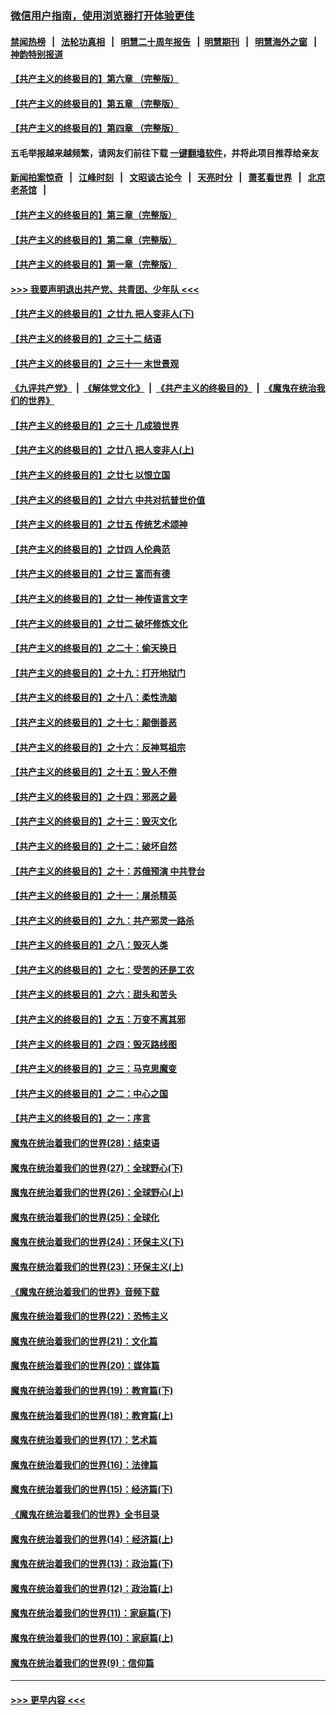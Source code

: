 ### [微信用户指南，使用浏览器打开体验更佳](https://github.com/gfw-breaker/banned-news1/blob/master/indexes/wechat-guide.md?t=0)
#### [禁闻热榜](热点新闻.md?t=0)  &nbsp;&nbsp;|&nbsp;&nbsp; [法轮功真相](https://github.com/gfw-breaker/truth/blob/master/README.md?t=0) &nbsp;&nbsp;|&nbsp;&nbsp; [明慧二十周年报告](https://github.com/gfw-breaker/mh-reports/blob/master/README.md?t=0) &nbsp;&nbsp;|&nbsp;&nbsp;[明慧期刊](https://github.com/gfw-breaker/mh-qikan) &nbsp;&nbsp;|&nbsp;&nbsp; [明慧海外之窗](https://github.com/gfw-breaker/mh-news/blob/master/README.md?t=0) &nbsp;&nbsp;|&nbsp;&nbsp; [神韵特别报道](https://github.com/gfw-breaker/mh-news/blob/master/shenyun.md?t=0)
#### [【共产主义的终极目的】第六章 （完整版）](../pages/nsc422/n11428913.md?t=02141222) 
#### [【共产主义的终极目的】第五章 （完整版）](../pages/nsc422/n11428912.md?t=02141222) 
#### [【共产主义的终极目的】第四章 （完整版）](../pages/nsc422/n11428907.md?t=02141222) 
#### 五毛举报越来越频繁，请网友们前往下载 [一键翻墙软件](https://github.com/gfw-breaker/ssr-accounts)，并将此项目推荐给亲友
#### [新闻拍案惊奇](https://github.com/gfw-breaker/banned-news1/blob/master/pages/link4.md) &nbsp;&nbsp;|&nbsp;&nbsp; [江峰时刻](https://github.com/gfw-breaker/banned-news1/blob/master/pages/link4.md) &nbsp;&nbsp;|&nbsp;&nbsp; [文昭谈古论今](https://github.com/gfw-breaker/banned-news1/blob/master/pages/link4.md) &nbsp;&nbsp;|&nbsp;&nbsp; [天亮时分](https://github.com/gfw-breaker/banned-news1/blob/master/pages/link4.md) &nbsp;&nbsp;|&nbsp;&nbsp; [萧茗看世界](https://github.com/gfw-breaker/banned-news1/blob/master/pages/link4.md) &nbsp;&nbsp;|&nbsp;&nbsp; [北京老茶馆](https://github.com/gfw-breaker/banned-news1/blob/master/pages/link4.md) &nbsp;&nbsp;|&nbsp;&nbsp; 
#### [【共产主义的终极目的】第三章（完整版）](../pages/nsc422/n11428848.md?t=02141222) 
#### [【共产主义的终极目的】第二章（完整版）](../pages/nsc422/n11428831.md?t=02141222) 
#### [【共产主义的终极目的】第一章（完整版）](../pages/nsc422/n11417651.md?t=02141222) 
#### [>>> 我要声明退出共产党、共青团、少年队 <<<](https://github.com/begood0513/goodnews/blob/master/quit/letter.md) 
#### [【共产主义的终极目的】之廿九 把人变非人(下)](../pages/nsc422/n11344140.md?t=02141222) 
#### [【共产主义的终极目的】之三十二 结语](../pages/nsc422/n11360535.md?t=02141222) 
#### [【共产主义的终极目的】之三十一 末世景观](../pages/nsc422/n11351129.md?t=02141222) 
#### [《九评共产党》](https://github.com/begood0513/9ping.md/blob/master/README.md) &nbsp;|&nbsp; [《解体党文化》](../../../../jtdwh.md/blob/master/README.md)  &nbsp;|&nbsp; [《共产主义的终极目的》](../../../../gczydzjmd.md/blob/master/README.md) &nbsp;|&nbsp; [《魔鬼在统治我们的世界》](../../../../mgztzwmdsj.md/blob/master/README.md) 
#### [【共产主义的终极目的】之三十 几成狼世界](../pages/nsc422/n11348280.md?t=02141222) 
#### [【共产主义的终极目的】之廿八 把人变非人(上)](../pages/nsc422/n11340492.md?t=02141222) 
#### [【共产主义的终极目的】之廿七 以恨立国](../pages/nsc422/n11336944.md?t=02141222) 
#### [【共产主义的终极目的】之廿六 中共对抗普世价值](../pages/nsc422/n11324785.md?t=02141222) 
#### [【共产主义的终极目的】之廿五 传统艺术颂神](../pages/nsc422/n11296396.md?t=02141222) 
#### [【共产主义的终极目的】之廿四 人伦典范](../pages/nsc422/n11296397.md?t=02141222) 
#### [【共产主义的终极目的】之廿三 富而有德](../pages/nsc422/n11283598.md?t=02141222) 
#### [【共产主义的终极目的】之廿一 神传语言文字](../pages/nsc422/n11263265.md?t=02141222) 
#### [【共产主义的终极目的】之廿二 破坏修炼文化](../pages/nsc422/n11245728.md?t=02141222) 
#### [【共产主义的终极目的】之二十：偷天换日](../pages/nsc422/n11238846.md?t=02141222) 
#### [【共产主义的终极目的】之十九：打开地狱门](../pages/nsc422/n11206376.md?t=02141222) 
#### [【共产主义的终极目的】之十八：柔性洗脑](../pages/nsc422/n11199994.md?t=02141222) 
#### [【共产主义的终极目的】之十七：颠倒善恶](../pages/nsc422/n11179782.md?t=02141222) 
#### [【共产主义的终极目的】之十六：反神骂祖宗](../pages/nsc422/n11166798.md?t=02141222) 
#### [【共产主义的终极目的】之十五：毁人不倦](../pages/nsc422/n11166792.md?t=02141222) 
#### [【共产主义的终极目的】之十四：邪恶之最](../pages/nsc422/n11150249.md?t=02141222) 
#### [【共产主义的终极目的】之十三：毁灭文化](../pages/nsc422/n11135227.md?t=02141222) 
#### [【共产主义的终极目的】之十二：破坏自然](../pages/nsc422/n11135214.md?t=02141222) 
#### [【共产主义的终极目的】之十：苏俄预演 中共登台](../pages/nsc422/n11118424.md?t=02141222) 
#### [【共产主义的终极目的】之十一：屠杀精英](../pages/nsc422/n11118442.md?t=02141222) 
#### [【共产主义的终极目的】之九：共产邪灵一路杀](../pages/nsc422/n11114139.md?t=02141222) 
#### [【共产主义的终极目的】之八：毁灭人类](../pages/nsc422/n11108503.md?t=02141222) 
#### [【共产主义的终极目的】之七：受苦的还是工农](../pages/nsc422/n11101809.md?t=02141222) 
#### [【共产主义的终极目的】之六：甜头和苦头](../pages/nsc422/n11096971.md?t=02141222) 
#### [【共产主义的终极目的】之五：万变不离其邪](../pages/nsc422/n11091285.md?t=02141222) 
#### [【共产主义的终极目的】之四：毁灭路线图](../pages/nsc422/n11086284.md?t=02141222) 
#### [【共产主义的终极目的】之三：马克思魔变](../pages/nsc422/n11061941.md?t=02141222) 
#### [【共产主义的终极目的】之二：中心之国](../pages/nsc422/n11047728.md?t=02141222) 
#### [【共产主义的终极目的】之一：序言](../pages/nsc422/n11086077.md?t=02141222) 
#### [魔鬼在统治着我们的世界(28)：结束语](../pages/nsc422/n10936246.md?t=02141222) 
#### [魔鬼在统治着我们的世界(27)：全球野心(下)](../pages/nsc422/n10928319.md?t=02141222) 
#### [魔鬼在统治着我们的世界(26)：全球野心(上)](../pages/nsc422/n10900318.md?t=02141222) 
#### [魔鬼在统治着我们的世界(25)：全球化](../pages/nsc422/n10788205.md?t=02141222) 
#### [魔鬼在统治着我们的世界(24)：环保主义(下)](../pages/nsc422/n10695307.md?t=02141222) 
#### [魔鬼在统治着我们的世界(23)：环保主义(上)](../pages/nsc422/n10688613.md?t=02141222) 
#### [《魔鬼在统治着我们的世界》音频下载](../pages/nsc422/n10635553.md?t=02141222) 
#### [魔鬼在统治着我们的世界(22)：恐怖主义](../pages/nsc422/n10614727.md?t=02141222) 
#### [魔鬼在统治着我们的世界(21)：文化篇](../pages/nsc422/n10597706.md?t=02141222) 
#### [魔鬼在统治着我们的世界(20)：媒体篇](../pages/nsc422/n10586579.md?t=02141222) 
#### [魔鬼在统治着我们的世界(19)：教育篇(下)](../pages/nsc422/n10564808.md?t=02141222) 
#### [魔鬼在统治着我们的世界(18)：教育篇(上)](../pages/nsc422/n10526970.md?t=02141222) 
#### [魔鬼在统治着我们的世界(17)：艺术篇](../pages/nsc422/n10499093.md?t=02141222) 
#### [魔鬼在统治着我们的世界(16)：法律篇](../pages/nsc422/n10485969.md?t=02141222) 
#### [魔鬼在统治着我们的世界(15)：经济篇(下)](../pages/nsc422/n10469975.md?t=02141222) 
#### [《魔鬼在统治着我们的世界》全书目录](../pages/nsc422/n10464261.md?t=02141222) 
#### [魔鬼在统治着我们的世界(14)：经济篇(上)](../pages/nsc422/n10457370.md?t=02141222) 
#### [魔鬼在统治着我们的世界(13)：政治篇(下)](../pages/nsc422/n10448270.md?t=02141222) 
#### [魔鬼在统治着我们的世界(12)：政治篇(上)](../pages/nsc422/n10444576.md?t=02141222) 
#### [魔鬼在统治着我们的世界(11)：家庭篇(下)](../pages/nsc422/n10440961.md?t=02141222) 
#### [魔鬼在统治着我们的世界(10)：家庭篇(上)](../pages/nsc422/n10435448.md?t=02141222) 
#### [魔鬼在统治着我们的世界(9)：信仰篇](../pages/nsc422/n10432159.md?t=02141222) 

----
#### [ >>> 更早内容 <<< ](../indexes/nsc422-earlier.md)
